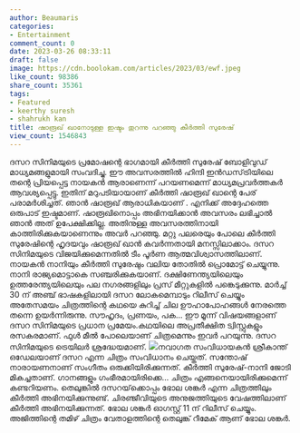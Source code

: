 ```yaml
---
author: Beaumaris
categories:
- Entertainment
comment_count: 0
date: 2023-03-26 08:33:11
draft: false
image: https://cdn.boolokam.com/articles/2023/03/ewf.jpeg
like_count: 98386
share_count: 35361
tags:
- Featured
- keerthy suresh
- shahrukh kan
title: ഷാരൂഖ് ഖാനോടുള്ള ഇഷ്ടം തുറന്നു പറഞ്ഞു കീർത്തി സുരേഷ്
view_count: 1546843
---
```


ദസറ സിനിമയുടെ പ്രമോഷന്റെ ഭാഗമായി കീർത്തി സുരേഷ് ബോളിവുഡ് മാധ്യമങ്ങളുമായി സംവദിച്ചു. ഈ അവസരത്തിൽ ഹിന്ദി ഇൻഡസ്‌ട്രിയിലെ തന്റെ പ്രിയപ്പെട്ട നായകൻ ആരാണെന്ന് പറയണമെന്ന് മാധ്യമപ്രവർത്തകർ ആവശ്യപ്പെട്ടു. ഇതിന് മറുപടിയായാണ് കീർത്തി ഷാരൂഖ് ഖാന്റെ പേര് പരാമർശിച്ചത്. ഞാൻ ഷാരൂഖ് ആരാധികയാണ് . എനിക്ക് അദ്ദേഹത്തെ ഒരുപാട് ഇഷ്ടമാണ്. ഷാരൂഖിനൊപ്പം അഭിനയിക്കാൻ അവസരം ലഭിച്ചാൽ ഞാൻ അത് ഉപേക്ഷിക്കില്ല. അതിനുള്ള അവസരത്തിനായി കാത്തിരിക്കുകയാണെന്നും അവർ പറഞ്ഞു. മറ്റു പലരെയും പോലെ കീർത്തി സുരേഷിന്റെ ഹൃദയവും ഷാരൂഖ് ഖാൻ കവർന്നതായി മനസ്സിലാക്കാം. ദസറ സിനിമയുടെ വിജയിക്കുമെന്നതിൽ ടീം പൂർണ ആത്മവിശ്വാസത്തിലാണ്. നായകൻ നാനിയും കീർത്തി സുരേഷും വലിയ തോതിൽ പ്രൊമോട്ട് ചെയ്യുന്നു. നാനി രാജ്യമൊട്ടാകെ സഞ്ചരിക്കുകയാണ്. ദക്ഷിണേന്ത്യയിലെയും ഉത്തരേന്ത്യയിലെയും പല നഗരങ്ങളിലും പ്രസ് മീറ്റുകളിൽ പങ്കെടുക്കുന്നു. മാർച്ച് 30 ന് അഞ്ച് ഭാഷകളിലായി ദസറ ലോകമെമ്പാടും റിലീസ് ചെയ്യും അതേസമയം ചിത്രത്തിന്റെ കഥയെ കുറിച്ച് ചില ഊഹാപോഹങ്ങൾ നേരത്തെ തന്നെ ഉയർന്നിരുന്നു. സൗഹൃദം, പ്രണയം, പക... ഈ മൂന്ന് വിഷയങ്ങളാണ് ദസറ സിനിമയുടെ പ്രധാന പ്രമേയം.കഥയിലെ അപ്രതീക്ഷിത ട്വിസ്റ്റുകളും രസകരമാണ്. ഫുൾ മീൽ പോലെയാണ് ചിത്രമെന്നും ഇവർ പറയുന്നു. ദസറ സിനിമയുടെ ട്രെയിലർ ശ്രദ്ധേയമാണ്. ![](https://cdn.boolokam.com/articles/2023/03/ewf.jpeg)നവാഗത സംവിധായകൻ ശ്രീകാന്ത് ഒഡേലയാണ് ദസറ എന്ന ചിത്രം സംവിധാനം ചെയ്തത്. സന്തോഷ് നാരായണനാണ് സംഗീതം ഒരുക്കിയിരിക്കുന്നത്. കീർത്തി സുരേഷ്-നാനി ജോടി മികച്ചതാണ്. ഗാനങ്ങളും ഗംഭീരമായിരിക്കെ... ചിത്രം എങ്ങനെയായിരിക്കുമെന്ന് കണ്ടറിയണം. തെലുങ്കിൽ ദസറയ്‌ക്കൊപ്പം ഭോല ശങ്കർ എന്ന ചിത്രത്തിലും കീർത്തി അഭിനയിക്കുന്നുണ്ട്. ചിരഞ്ജീവിയുടെ അനുജത്തിയുടെ വേഷത്തിലാണ് കീർത്തി അഭിനയിക്കുന്നത്. ഭോല ശങ്കർ ഓഗസ്റ്റ് 11 ന് റിലീസ് ചെയ്യും. അജിത്തിന്റെ തമിഴ് ചിത്രം വേതാളത്തിന്റെ തെലുങ്ക് റീമേക് ആണ് ഭോല ശങ്കർ.